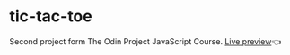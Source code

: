 # tic-tac-toe

Second project form The Odin Project JavaScript Course.
[Live preview](https://andreja011.github.io/tic-tac-toe/)👈
